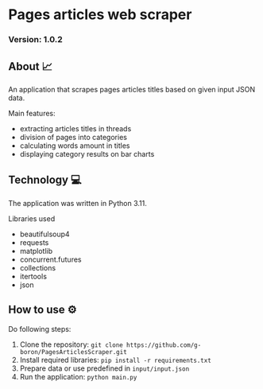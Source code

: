 # Pages articles web scraper

### Version: 1.0.2

## About 📈

An application that scrapes pages articles titles based on given input JSON data.

Main features:
- extracting articles titles in threads
- division of pages into categories
- calculating words amount in titles
- displaying category results on bar charts

## Technology 💻
The application was written in Python 3.11.

Libraries used
- beautifulsoup4
- requests
- matplotlib
- concurrent.futures
- collections
- itertools
- json

## How to use ⚙
Do following steps:
1. Clone the repository: `git clone https://github.com/g-boron/PagesArticlesScraper.git`
2. Install required libraries: `pip install -r requirements.txt`
3. Prepare data or use predefined in `input/input.json`
4. Run the application: `python main.py`